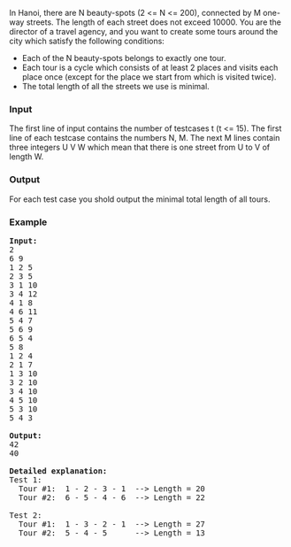 <p>In Hanoi, there are N beauty-spots (2 &lt;= N &lt;= 200), connected by M one-way streets. The length of each street does not exceed 10000. You are the director of a travel agency, and you want to create some tours around the city which satisfy the following conditions:
</p><ul>
<li> Each of the N beauty-spots belongs to exactly one tour.
</li><li> Each tour is a cycle which consists of at least 2 places and visits each place once (except for the place we start from which is visited twice). 
</li><li> The total length of all the streets we use is minimal.
</li></ul>
<h3>Input</h3>
<p>The first line of input contains the number of testcases t (t &lt;= 15). The first line of each testcase contains the numbers N, M. The next M lines contain three integers U V W which mean that there is one street from U to V of length W. 
</p><h3>Output</h3>
<p>For each test case you shold output the minimal total length of all tours.
</p><h3>Example</h3>

<pre><b>Input:</b>
2
6 9
1 2 5
2 3 5
3 1 10
3 4 12
4 1 8
4 6 11
5 4 7
5 6 9
6 5 4
5 8
1 2 4
2 1 7
1 3 10
3 2 10
3 4 10
4 5 10
5 3 10
5 4 3

<b>Output:</b>
42
40

<b>Detailed explanation:</b>
Test 1:
  Tour #1:  1 - 2 - 3 - 1  --&gt; Length = 20
  Tour #2:  6 - 5 - 4 - 6  --&gt; Length = 22

Test 2:
  Tour #1:  1 - 3 - 2 - 1  --&gt; Length = 27
  Tour #2:  5 - 4 - 5      --&gt; Length = 13

</pre>